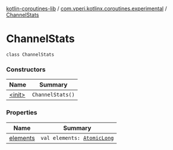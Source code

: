 [kotlin-coroutines-lib](../../index.md) / [com.vperi.kotlinx.coroutines.experimental](../index.md) / [ChannelStats](./index.md)

# ChannelStats

`class ChannelStats`

### Constructors

| Name | Summary |
|---|---|
| [&lt;init&gt;](-init-.md) | `ChannelStats()` |

### Properties

| Name | Summary |
|---|---|
| [elements](elements.md) | `val elements: `[`AtomicLong`](http://docs.oracle.com/javase/6/docs/api/java/util/concurrent/atomic/AtomicLong.html) |
